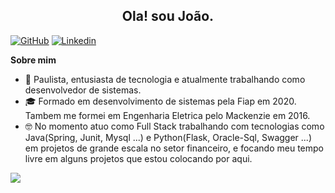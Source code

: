 <h2 align="center"> Ola! sou João.</h2>
<p align="center">
</p>

[![GitHub](https://img.shields.io/badge/GitHub-100000?style=for-the-badge&logo=github&logoColor=white)](https://github.com/joaodanieljr)
[![Linkedin](https://img.shields.io/badge/LinkedIn-0077B5?style=for-the-badge&logo=linkedin&logoColor=white) ](https://www.linkedin.com/in/joaodanieljr/) 

**Sobre mim**

- 🧑  Paulista, entusiasta de tecnologia e atualmente trabalhando como desenvolvedor de sistemas.
- 🎓  Formado em desenvolvimento de sistemas pela Fiap em 2020. Tambem me formei em Engenharia Eletrica pelo Mackenzie em 2016.
- 🤓  No momento atuo como Full Stack trabalhando com tecnologias como Java(Spring, Junit, Mysql ...) e Python(Flask, Oracle-Sql, Swagger ...) em projetos de grande escala no setor financeiro, e focando meu tempo livre em alguns projetos que estou colocando por aqui.

<img align="center" src="https://github-readme-stats.vercel.app/api/top-langs/?username=joaodanieljr&layout=compact)](https://github.com/anuraghazra/github-readme-stats" />

</p>
</p>  
